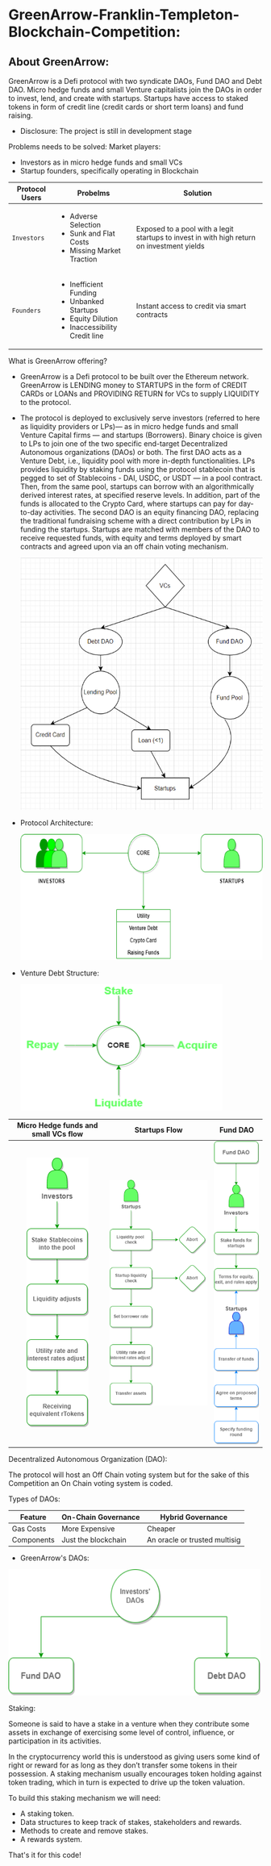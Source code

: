 # GreenArrow-Franklin-Templeton-Blockchain-Competition:

## About GreenArrow:

GreenArrow is a Defi protocol with two syndicate DAOs, Fund DAO and Debt DAO. Micro hedge funds and small Venture capitalists join the DAOs in order to invest, lend, and create with startups. Startups have access to staked tokens in form of credit line (credit cards or short term loans) and fund raising.

- Disclosure: The project is still in development stage 

Problems needs to be solved:
Market players: 
- Investors as in micro hedge funds and small VCs
- Startup founders, specifically operating in Blockchain

| Protocol Users    | Probelms |Solution            |
| ---------- | ------------------- | ----------------------------- |
| `Investors`  | <ul><li>Adverse Selection</li><li>Sunk and Flat Costs</li><li>Missing Market Traction</li></ul>| Exposed to a pool with a legit startups to invest in with high return on investment yields    |
| `Founders` | <ul><li>Inefficient Funding</li><li>Unbanked Startups</li><li>Equity Dilution</li><li>Inaccessibility Credit line</li></ul> | Instant access to credit via smart contracts |

What is GreenArrow offering?
- GreenArrow is a Defi protocol to be built over the Ethereum network. GreenArrow is LENDING money to STARTUPS in the form of CREDIT CARDs or LOANs and PROVIDING RETURN for VCs to supply LIQUIDITY to the protocol.

- The protocol is deployed to exclusively serve investors (referred to here as liquidity providers or LPs)— as in micro hedge funds and small Venture Capital firms — and startups (Borrowers). Binary choice is given to LPs to join one of the two specific end-target Decentralized Autonomous organizations (DAOs) or both. The first DAO acts as a Venture Debt, i.e., liquidity pool with more in-depth functionalities. LPs provides liquidity by staking funds using the protocol stablecoin that is pegged to set of Stablecoins - DAI, USDC, or USDT — in a pool contract. Then, from the same pool, startups can borrow with an algorithmically derived interest rates, at specified reserve levels. In addition, part of the funds is allocated to the Crypto Card, where startups can pay for day-to-day activities. The second DAO is an equity financing DAO, replacing the traditional fundraising scheme with a direct contribution by LPs in funding the startups. Startups are matched with members of the DAO to receive requested funds, with equity and terms deployed by smart contracts and agreed upon via an off chain voting mechanism.


  <img src="https://github.com/TarekMohammad1/GreenArrow-Franklin-Templeton-Blockchain-Competition/blob/main/Staking%20Pool%20for%20Liquidity%20Providers/Diagram_GreenArrow_Process.png" alt="GreenArrow Workflow" width="500" height="500" title="GreenArrow Workflow">


- Protocol Architecture:

  <img src="https://github.com/TarekMohammad1/GreenArrow-Franklin-Templeton-Blockchain-Competition/blob/main/Appendix/Protocol%20Players.drawio.png" alt="Protocol Architecture" width="500" height="250" title="Protocol Architecture">
  
- Venture Debt Structure:

  <img src="https://github.com/TarekMohammad1/GreenArrow-Franklin-Templeton-Blockchain-Competition/blob/main/Appendix/Main%20Funcs.drawio.png" width="400" height="250" title="Venture Debt Structure">


Micro Hedge funds and small VCs flow   |  Startups Flow  | Fund DAO
:-------------------------:|:-------------------------:|:-------------------------:
![](https://github.com/TarekMohammad1/GreenArrow-Franklin-Templeton-Blockchain-Competition/blob/main/Appendix/Stake.drawio.png)  |  ![](https://github.com/TarekMohammad1/GreenArrow-Franklin-Templeton-Blockchain-Competition/blob/main/Appendix/Acquire.drawio.png) | ![](https://github.com/TarekMohammad1/GreenArrow-Franklin-Templeton-Blockchain-Competition/blob/main/Appendix/Fund%20DAO.drawio.png)


Decentralized Autonomous Organization (DAO):

The protocol will host an Off Chain voting system but for the sake of this Competition an On Chain voting system is coded.

Types of DAOs:

| Feature    | On-Chain Governance | Hybrid Governance             |
| ---------- | ------------------- | ----------------------------- |
| Gas Costs  | More Expensive      | Cheaper                       |
| Components | Just the blockchain | An oracle or trusted multisig |


- GreenArrow's DAOs:

<img src="https://github.com/TarekMohammad1/GreenArrow-Franklin-Templeton-Blockchain-Competition/blob/main/Appendix/DAO%20struct.drawio.png" width="500" height="250" title="Protocol Architecture">

Staking:

Someone is said to have a stake in a venture when they contribute some assets in exchange of exercising some level of control, influence, or participation in its activities.

In the cryptocurrency world this is understood as giving users some kind of right or reward for as long as they don’t transfer some tokens in their possession. A staking mechanism usually encourages token holding against token trading, which in turn is expected to drive up the token valuation.

To build this staking mechanism we will need:

- A staking token.
- Data structures to keep track of stakes, stakeholders and rewards.
- Methods to create and remove stakes.
- A rewards system.

That's it for this code!



 
